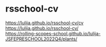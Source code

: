 # rsschool-cv
https://Iulija.github.io/rsschool-cv/cv  
https://Iulija.github.io/rsschool-cv/  
https://rolling-scopes-school.github.io/Iulija-JSFEPRESCHOOL2022Q4/plants/

